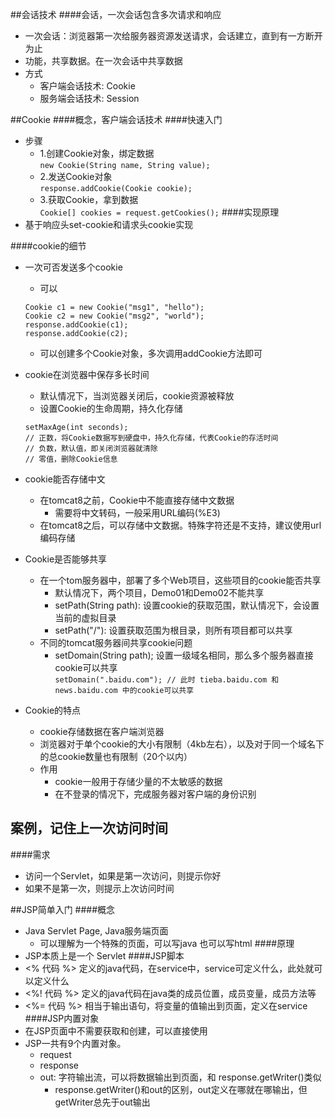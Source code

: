 ##会话技术
####会话，一次会话包含多次请求和响应
* 一次会话：浏览器第一次给服务器资源发送请求，会话建立，直到有一方断开为止
* 功能，共享数据。在一次会话中共享数据
* 方式
    - 客户端会话技术: Cookie
    - 服务端会话技术: Session

##Cookie
####概念，客户端会话技术
####快速入门
* 步骤
    - 1.创建Cookie对象，绑定数据  
    `new Cookie(String name, String value);`
    - 2.发送Cookie对象  
    `response.addCookie(Cookie cookie);`
    - 3.获取Cookie，拿到数据  
    `Cookie[] cookies = request.getCookies();`
####实现原理
* 基于响应头set-cookie和请求头cookie实现

####cookie的细节
* 一次可否发送多个cookie
    - 可以
    ```
    Cookie c1 = new Cookie("msg1", "hello");
    Cookie c2 = new Cookie("msg2", "world");
    response.addCookie(c1);
    response.addCookie(c2);
    ```
    - 可以创建多个Cookie对象，多次调用addCookie方法即可
* cookie在浏览器中保存多长时间
    - 默认情况下，当浏览器关闭后，cookie资源被释放
    - 设置Cookie的生命周期，持久化存储  
    ```
    setMaxAge(int seconds);
    // 正数，将Cookie数据写到硬盘中，持久化存储，代表Cookie的存活时间
    // 负数，默认值，即关闭浏览器就清除
    // 零值，删除Cookie信息
    ```
    
* cookie能否存储中文
    - 在tomcat8之前，Cookie中不能直接存储中文数据
        - 需要将中文转码，一般采用URL编码(%E3)
    - 在tomcat8之后，可以存储中文数据。特殊字符还是不支持，建议使用url编码存储
* Cookie是否能够共享
    - 在一个tom服务器中，部署了多个Web项目，这些项目的cookie能否共享
        - 默认情况下，两个项目，Demo01和Demo02不能共享
        - setPath(String path): 设置cookie的获取范围，默认情况下，会设置当前的虚拟目录
        - setPath("/"): 设置获取范围为根目录，则所有项目都可以共享
    - 不同的tomcat服务器间共享cookie问题
        - setDomain(String path); 设置一级域名相同，那么多个服务器直接cookie可以共享  
        `setDomain(".baidu.com"); // 此时 tieba.baidu.com 和 news.baidu.com 中的cookie可以共享`
* Cookie的特点
    - cookie存储数据在客户端浏览器
    - 浏览器对于单个cookie的大小有限制（4kb左右），以及对于同一个域名下的总cookie数量也有限制（20个以内）
    - 作用
        - cookie一般用于存储少量的不太敏感的数据
        - 在不登录的情况下，完成服务器对客户端的身份识别
        
## 案例，记住上一次访问时间

####需求
* 访问一个Servlet，如果是第一次访问，则提示你好
* 如果不是第一次，则提示上次访问时间

##JSP简单入门
####概念
* Java Servlet Page, Java服务端页面
    - 可以理解为一个特殊的页面，可以写java 也可以写html
####原理
* JSP本质上是一个 Servlet
####JSP脚本
* <% 代码 %> 定义的java代码，在service中，service可定义什么，此处就可以定义什么
* <%! 代码 %> 定义的java代码在java类的成员位置，成员变量，成员方法等
* <%= 代码 %> 相当于输出语句，将变量的值输出到页面，定义在service
####JSP内置对象
* 在JSP页面中不需要获取和创建，可以直接使用
* JSP一共有9个内置对象。
    - request
    - response
    - out: 字符输出流，可以将数据输出到页面，和 response.getWriter()类似
        - response.getWriter()和out的区别，out定义在哪就在哪输出，但getWriter总先于out输出